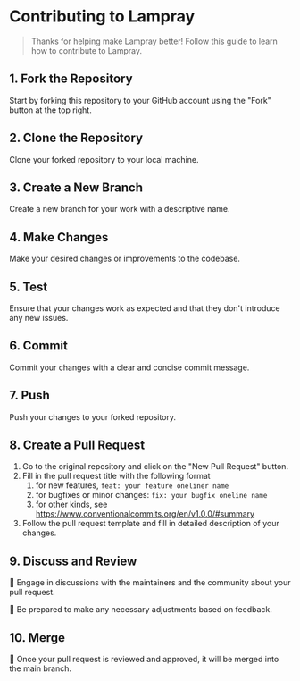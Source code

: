 # Contributing to Lampray

> Thanks for helping make Lampray better! Follow this guide to learn how to contribute to Lampray.

## 1. Fork the Repository

Start by forking this repository to your GitHub account using the "Fork" button at the top right.

## 2. Clone the Repository

Clone your forked repository to your local machine.

## 3. Create a New Branch

Create a new branch for your work with a descriptive name.

## 4. Make Changes

Make your desired changes or improvements to the codebase.

## 5. Test

Ensure that your changes work as expected and that they don't introduce any new issues.

## 6. Commit

Commit your changes with a clear and concise commit message.

## 7. Push 

Push your changes to your forked repository.

## 8. Create a Pull Request

1. Go to the original repository and click on the "New Pull Request" button.
2. Fill in the pull request title with the following format
    1. for new features, `feat: your feature oneliner name`
    2. for bugfixes or minor changes: `fix: your bugfix oneline name`
    3. for other kinds, see https://www.conventionalcommits.org/en/v1.0.0/#summary
3. Follow the pull request template and fill in detailed description of your changes.

## 9.  Discuss and Review

💬 Engage in discussions with the maintainers and the community about your pull request.

🤔 Be prepared to make any necessary adjustments based on feedback.

## 10. Merge

🎉 Once your pull request is reviewed and approved, it will be merged into the main branch.